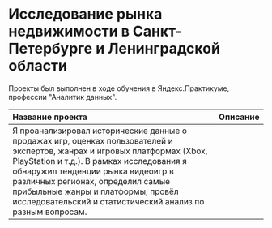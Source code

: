 # Исследование рынка недвижимости в Санкт-Петербурге и Ленинградской области



 Проекты был выполнен в ходе обучения в Яндекс.Практикуме, профессии "Аналитик данных".

| Название проекта | Описание | 
| :---------------------- | :---------------------- |
| Я проанализировал исторические данные о продажах игр, оценках пользователей и экспертов, жанрах и  игровых платформах (Xbox, PlayStation и т.д.). В рамках исследования я обнаружил тенденции рынка видеоигр в различных регионах, определил самые прибыльные жанры и платформы, провёл исследовательский и статистический анализ по разным вопросам. |
